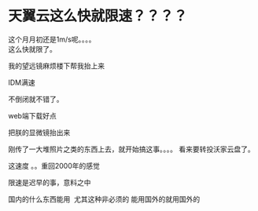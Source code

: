 # 天翼云这么快就限速？？？？


这个月月初还是1m/s呢。。。。 <br />
这么快就限了。<br />


我的望远镜麻烦楼下帮我抬上来

IDM满速

不倒闭就不错了。

web端下载好点

把朕的显微镜抬出来<img src="static/image/smiley/default/lol.gif" smilieid="12" border="0" alt="" />

刚传了一大堆照片之类的东西上去，就开始搞这事。。。。 看来要转投沃家云盘了。

这速度 。。重回2000年的感觉

限速是迟早的事，意料之中

国内的什么东西能用&nbsp;&nbsp;尤其这种非必须的 能用国外的就用国外的
